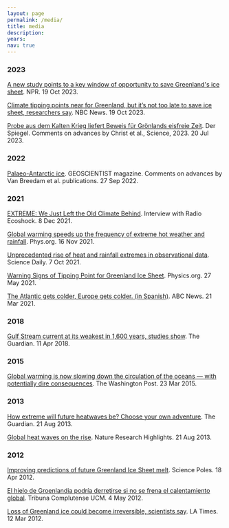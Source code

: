 ```yaml
---
layout: page
permalink: /media/
title: media
description: 
years:
nav: true
---
```


<h3 id="2023">2023</h3>

<a href="https://www.npr.org/2023/10/18/1205601646/a-new-study-points-to-a-key-window-of-opportunity-to-save-greenlands-ice-sheet" target="_blank">A new study points to a key window of opportunity to save Greenland's ice sheet</a>. NPR. 19 Oct 2023.

<a href="https://www.nbcnews.com/science/environment/climate-tipping-points-greenland-s-not-late-ice-sheets-researchers-say-rcna120657" target="_blank">Climate tipping points near for Greenland, but it’s not too late to save ice sheet, researchers say</a>. NBC News. 19 Oct 2023.

<a href="https://www.spiegel.de/wissenschaft/natur/groenland-sedimentproben-aus-dem-kalten-krieg-belegen-eisfreie-zeit-a-697ea1bc-ccce-446b-9994-a946d08663b3?giftToken=35ef69db-08a9-494c-b65e-99c223ae0864" target="_blank">Probe aus dem Kalten Krieg liefert Beweis für Grönlands eisfreie Zeit</a>. Der Spiegel. Comments on advances by Christ et al., Science, 2023. 20 Jul 2023.

<h3 id="2022">2022</h3>

<a href="https://geoscientist.online/sections/features/palaeo-antarctic-ice/" target="_blank">Palaeo-Antarctic ice</a>. GEOSCIENTIST magazine. Comments on advances by Van Breedam et al. publications. 27 Sep 2022.

<h3 id="2021">2021</h3>

<a href="https://www.ecoshock.org/2021/12/extreme-we-just-left-the-old-climate-behind.html" target="_blank">EXTREME: We Just Left the Old Climate Behind</a>. Interview with Radio Ecoshock. 8 Dec 2021.

<a href="https://phys.org/news/2021-11-global-frequency-extreme-hot-weather.html" target="_blank">Global warming speeds up the frequency of extreme hot weather and rainfall</a>. Phys.org. 16 Nov 2021.

<a href="https://www.sciencedaily.com/releases/2021/10/211007122218.htm" target="_blank">Unprecedented rise of heat and rainfall extremes in observational data</a>. Science Daily. 7 Oct 2021.

<a href="https://physics.aps.org/articles/v14/80" target="_blank">Warning Signs of Tipping Point for Greenland Ice Sheet</a>. Physics.org. 27 May 2021. 

<a href="https://www.abc.es/sociedad/abci-cambios-corriente-golfo-amenazan-clima-europeo-202103210046_noticia.html" target="_blank">The Atlantic gets colder, Europe gets colder. (in Spanish)</a>. ABC News. 21 Mar 2021.

<h3 id="2018">2018</h3>

<a href="https://www.theguardian.com/environment/2018/apr/11/critical-gulf-stream-current-weakest-for-1600-years-research-finds" target="_blank">Gulf Stream current at its weakest in 1,600 years, studies show</a>. The Guardian. 11 Apr 2018.

<h3 id="2015">2015</h3>

<a href="https://www.washingtonpost.com/news/energy-environment/wp/2015/03/23/global-warming-is-now-slowing-down-the-circulation-of-the-oceans-with-potentially-dire-consequences/" target="_blank">Global warming is now slowing down the circulation of the oceans — with potentially dire consequences</a>. The Washington Post. 23 Mar 2015.

<h3 id="2013">2013</h3>

<a href="https://www.theguardian.com/environment/climate-consensus-97-per-cent/2013/aug/21/climate-change-extreme-heat" target="_blank">How extreme will future heatwaves be? Choose your own adventure</a>. The Guardian. 21 Aug 2013.

<a href="https://www.nature.com/articles/500380a" target="_blank">Global heat waves on the rise</a>. Nature Research Highlights. 21 Aug 2013.

<h3 id="2012">2012</h3>

<a href="http://www.sciencepoles.org/interview/improving-predictions-of-future-greenland-ice-sheet-melt" target="_blank">Improving predictions of future Greenland Ice Sheet melt</a>. Science Poles. 18 Apr 2012.

<a href="https://www.ucm.es/tribunacomplutense/69/art1109.php" target="_blank">El hielo de Groenlandia podría derretirse si no se frena el calentamiento global</a>. Tribuna Complutense UCM. 4 May 2012. 

<a href="https://latimesblogs.latimes.com/world_now/2012/03/greenland-ice-sheet-global-warming.html" target="_blank">Loss of Greenland ice could become irreversible, scientists say</a>. LA Times. 12 Mar 2012.
